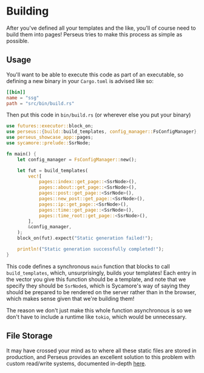 # Building

After you've defined all your templates and the like, you'll of course need to build them into pages! Perseus tries to make this process as simple as possible.

## Usage

You'll want to be able to execute this code as part of an executable, so defining a new binary in your `Cargo.toml` is advised like so:

```toml
[[bin]]
name = "ssg"
path = "src/bin/build.rs"
```

Then put this code in `bin/build.rs` (or wherever else you put your binary)

```rust
use futures::executor::block_on;
use perseus::{build::build_templates, config_manager::FsConfigManager};
use perseus_showcase_app::pages;
use sycamore::prelude::SsrNode;

fn main() {
    let config_manager = FsConfigManager::new();

    let fut = build_templates(
        vec![
            pages::index::get_page::<SsrNode>(),
            pages::about::get_page::<SsrNode>(),
            pages::post::get_page::<SsrNode>(),
            pages::new_post::get_page::<SsrNode>(),
            pages::ip::get_page::<SsrNode>(),
            pages::time::get_page::<SsrNode>(),
            pages::time_root::get_page::<SsrNode>(),
        ],
        &config_manager,
    );
    block_on(fut).expect("Static generation failed!");

    println!("Static generation successfully completed!");
}
```

This code defines a synchronous `main` function that blocks to call `build_templates`, which, unsurprisingly, builds your templates! Each entry in the vector you give this function should be a template, and note that we specify they should be `SsrNode`s, which is Sycamore's way of saying they should be prepared to be rendered on the server rather than in the browser, which makes sense given that we're building them!

The reason we don't just make this whole function asynchronous is so we don't have to include a runtime like `tokio`, which would be unnecessary.

## File Storage

It may have crossed your mind as to where all these static files are stored in production, and Perseus provides an excellent solution to this problem with custom read/write systems, documented in-depth [here](./config_managers.md).
